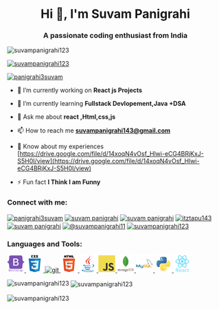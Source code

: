 <h1 align="center">Hi 👋, I'm Suvam Panigrahi</h1>
<h3 align="center">A passionate coding enthusiast from India</h3>

<p align="left"> <img src="https://komarev.com/ghpvc/?username=suvampanigrahi123&label=Profile%20views&color=0e75b6&style=flat" alt="suvampanigrahi123" /> </p>

<p align="left"> <a href="https://github.com/ryo-ma/github-profile-trophy"><img src="https://github-profile-trophy.vercel.app/?username=suvampanigrahi123" alt="suvampanigrahi123" /></a> </p>

<p align="left"> <a href="https://twitter.com/panigrahi3suvam" target="blank"><img src="https://img.shields.io/twitter/follow/panigrahi3suvam?logo=twitter&style=for-the-badge" alt="panigrahi3suvam" /></a> </p>

- 🔭 I’m currently working on **React js Projects**

- 🌱 I’m currently learning **Fullstack Devlopement,Java +DSA**

- 💬 Ask me about **react ,Html,css,js**

- 📫 How to reach me **suvampanigrahi143@gmail.com**

- 📄 Know about my experiences [https://drive.google.com/file/d/14xoqN4vOsf_Hlwi-eCG4BRjKxJ-S5H0I/view](https://drive.google.com/file/d/14xoqN4vOsf_Hlwi-eCG4BRjKxJ-S5H0I/view)

- ⚡ Fun fact **I Think I am Funny**

<h3 align="left">Connect with me:</h3>
<p align="left">
<a href="https://twitter.com/panigrahi3suvam" target="blank"><img align="center" src="https://raw.githubusercontent.com/rahuldkjain/github-profile-readme-generator/master/src/images/icons/Social/twitter.svg" alt="panigrahi3suvam" height="30" width="40" /></a>
<a href="https://linkedin.com/in/suvam panigrahi" target="blank"><img align="center" src="https://raw.githubusercontent.com/rahuldkjain/github-profile-readme-generator/master/src/images/icons/Social/linked-in-alt.svg" alt="suvam panigrahi" height="30" width="40" /></a>
<a href="https://fb.com/suvam panigrahi" target="blank"><img align="center" src="https://raw.githubusercontent.com/rahuldkjain/github-profile-readme-generator/master/src/images/icons/Social/facebook.svg" alt="suvam panigrahi" height="30" width="40" /></a>
<a href="https://instagram.com/itztapu143" target="blank"><img align="center" src="https://raw.githubusercontent.com/rahuldkjain/github-profile-readme-generator/master/src/images/icons/Social/instagram.svg" alt="itztapu143" height="30" width="40" /></a>
<a href="https://www.youtube.com/c/suvam panigrahi" target="blank"><img align="center" src="https://raw.githubusercontent.com/rahuldkjain/github-profile-readme-generator/master/src/images/icons/Social/youtube.svg" alt="suvam panigrahi" height="30" width="40" /></a>
<a href="https://www.hackerrank.com/@suvampanigrahi11" target="blank"><img align="center" src="https://raw.githubusercontent.com/rahuldkjain/github-profile-readme-generator/master/src/images/icons/Social/hackerrank.svg" alt="@suvampanigrahi11" height="30" width="40" /></a>
<a href="https://www.leetcode.com/suvampanigrahi123" target="blank"><img align="center" src="https://raw.githubusercontent.com/rahuldkjain/github-profile-readme-generator/master/src/images/icons/Social/leet-code.svg" alt="suvampanigrahi123" height="30" width="40" /></a>
</p>

<h3 align="left">Languages and Tools:</h3>
<p align="left"> <a href="https://getbootstrap.com" target="_blank" rel="noreferrer"> <img src="https://raw.githubusercontent.com/devicons/devicon/master/icons/bootstrap/bootstrap-plain-wordmark.svg" alt="bootstrap" width="40" height="40"/> </a> <a href="https://www.w3schools.com/css/" target="_blank" rel="noreferrer"> <img src="https://raw.githubusercontent.com/devicons/devicon/master/icons/css3/css3-original-wordmark.svg" alt="css3" width="40" height="40"/> </a> <a href="https://git-scm.com/" target="_blank" rel="noreferrer"> <img src="https://www.vectorlogo.zone/logos/git-scm/git-scm-icon.svg" alt="git" width="40" height="40"/> </a> <a href="https://www.w3.org/html/" target="_blank" rel="noreferrer"> <img src="https://raw.githubusercontent.com/devicons/devicon/master/icons/html5/html5-original-wordmark.svg" alt="html5" width="40" height="40"/> </a> <a href="https://www.java.com" target="_blank" rel="noreferrer"> <img src="https://raw.githubusercontent.com/devicons/devicon/master/icons/java/java-original.svg" alt="java" width="40" height="40"/> </a> <a href="https://developer.mozilla.org/en-US/docs/Web/JavaScript" target="_blank" rel="noreferrer"> <img src="https://raw.githubusercontent.com/devicons/devicon/master/icons/javascript/javascript-original.svg" alt="javascript" width="40" height="40"/> </a> <a href="https://www.mongodb.com/" target="_blank" rel="noreferrer"> <img src="https://raw.githubusercontent.com/devicons/devicon/master/icons/mongodb/mongodb-original-wordmark.svg" alt="mongodb" width="40" height="40"/> </a> <a href="https://www.mysql.com/" target="_blank" rel="noreferrer"> <img src="https://raw.githubusercontent.com/devicons/devicon/master/icons/mysql/mysql-original-wordmark.svg" alt="mysql" width="40" height="40"/> </a> <a href="https://www.python.org" target="_blank" rel="noreferrer"> <img src="https://raw.githubusercontent.com/devicons/devicon/master/icons/python/python-original.svg" alt="python" width="40" height="40"/> </a> <a href="https://reactjs.org/" target="_blank" rel="noreferrer"> <img src="https://raw.githubusercontent.com/devicons/devicon/master/icons/react/react-original-wordmark.svg" alt="react" width="40" height="40"/> </a> </p>

<p><img align="left" src="https://github-readme-stats.vercel.app/api/top-langs?username=suvampanigrahi123&theme=tokyonight&show_icons=true&locale=en&layout=compact" alt="suvampanigrahi123" /></p>
<p>&nbsp;<img align="center" src="https://github-readme-stats.vercel.app/api?username=suvampanigrahi123&theme=tokyonight&show_icons=true&locale=en" alt="suvampanigrahi123" /></p>

<p><img align="center" src="https://github-readme-streak-stats.herokuapp.com/?user=suvampanigrahi123&" alt="suvampanigrahi123" /></p>

<!-- <img align="center" src="https://drive.google.com/file/d/185KLpQH260nwtp6_yWrnwvd0zmS45H6z/view" alt="suvam panigrahi" height="30" width="40" /> -->
